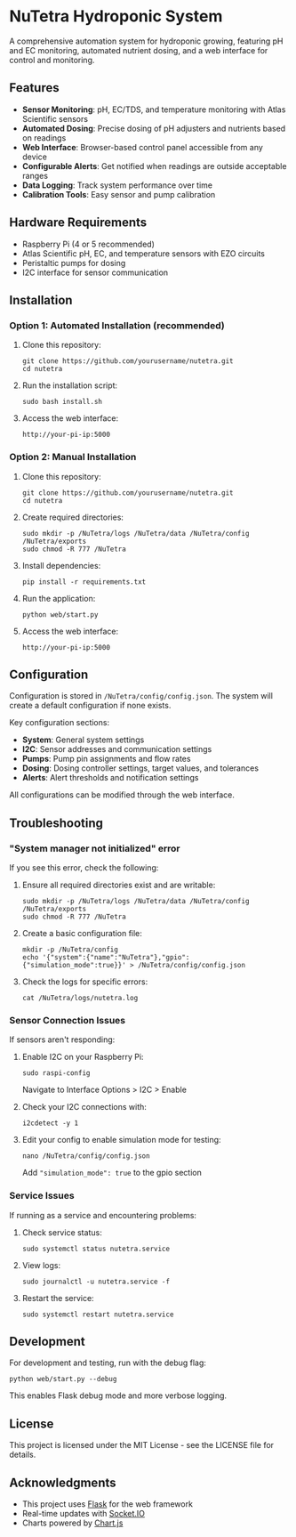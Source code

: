 # NuTetra Hydroponic System

A comprehensive automation system for hydroponic growing, featuring pH and EC monitoring, automated nutrient dosing, and a web interface for control and monitoring.

## Features

- **Sensor Monitoring**: pH, EC/TDS, and temperature monitoring with Atlas Scientific sensors
- **Automated Dosing**: Precise dosing of pH adjusters and nutrients based on readings
- **Web Interface**: Browser-based control panel accessible from any device
- **Configurable Alerts**: Get notified when readings are outside acceptable ranges
- **Data Logging**: Track system performance over time
- **Calibration Tools**: Easy sensor and pump calibration

## Hardware Requirements

- Raspberry Pi (4 or 5 recommended)
- Atlas Scientific pH, EC, and temperature sensors with EZO circuits
- Peristaltic pumps for dosing
- I2C interface for sensor communication

## Installation

### Option 1: Automated Installation (recommended)

1. Clone this repository:
   ```
   git clone https://github.com/yourusername/nutetra.git
   cd nutetra
   ```

2. Run the installation script:
   ```
   sudo bash install.sh
   ```

3. Access the web interface:
   ```
   http://your-pi-ip:5000
   ```

### Option 2: Manual Installation

1. Clone this repository:
   ```
   git clone https://github.com/yourusername/nutetra.git
   cd nutetra
   ```

2. Create required directories:
   ```
   sudo mkdir -p /NuTetra/logs /NuTetra/data /NuTetra/config /NuTetra/exports
   sudo chmod -R 777 /NuTetra
   ```

3. Install dependencies:
   ```
   pip install -r requirements.txt
   ```

4. Run the application:
   ```
   python web/start.py
   ```

5. Access the web interface:
   ```
   http://your-pi-ip:5000
   ```

## Configuration

Configuration is stored in `/NuTetra/config/config.json`. The system will create a default configuration if none exists.

Key configuration sections:

- **System**: General system settings
- **I2C**: Sensor addresses and communication settings
- **Pumps**: Pump pin assignments and flow rates
- **Dosing**: Dosing controller settings, target values, and tolerances
- **Alerts**: Alert thresholds and notification settings

All configurations can be modified through the web interface.

## Troubleshooting

### "System manager not initialized" error

If you see this error, check the following:

1. Ensure all required directories exist and are writable:
   ```
   sudo mkdir -p /NuTetra/logs /NuTetra/data /NuTetra/config /NuTetra/exports
   sudo chmod -R 777 /NuTetra
   ```

2. Create a basic configuration file:
   ```
   mkdir -p /NuTetra/config
   echo '{"system":{"name":"NuTetra"},"gpio":{"simulation_mode":true}}' > /NuTetra/config/config.json
   ```

3. Check the logs for specific errors:
   ```
   cat /NuTetra/logs/nutetra.log
   ```

### Sensor Connection Issues

If sensors aren't responding:

1. Enable I2C on your Raspberry Pi:
   ```
   sudo raspi-config
   ```
   Navigate to Interface Options > I2C > Enable

2. Check your I2C connections with:
   ```
   i2cdetect -y 1
   ```

3. Edit your config to enable simulation mode for testing:
   ```
   nano /NuTetra/config/config.json
   ```
   Add `"simulation_mode": true` to the gpio section

### Service Issues

If running as a service and encountering problems:

1. Check service status:
   ```
   sudo systemctl status nutetra.service
   ```

2. View logs:
   ```
   sudo journalctl -u nutetra.service -f
   ```

3. Restart the service:
   ```
   sudo systemctl restart nutetra.service
   ```

## Development

For development and testing, run with the debug flag:
```
python web/start.py --debug
```

This enables Flask debug mode and more verbose logging.

## License

This project is licensed under the MIT License - see the LICENSE file for details.

## Acknowledgments

- This project uses [Flask](https://flask.palletsprojects.com/) for the web framework
- Real-time updates with [Socket.IO](https://socket.io/)
- Charts powered by [Chart.js](https://www.chartjs.org/)

